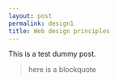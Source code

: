 ```yaml
---
layout: post
permalink: design1
title: Web design principles
---
```


This is a test dummy post.

>here is a blockquote
